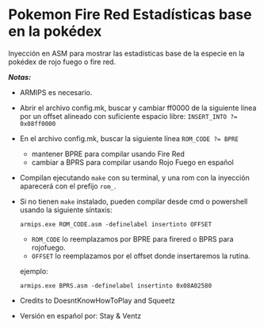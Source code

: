 # Pokemon Fire Red Estadísticas base en la pokédex
 Inyección en ASM para mostrar las estadísticas base de la especie en la pokédex de rojo fuego o fire red.

***Notas:***

- ARMIPS es necesario.

- Abrir el archivo config.mk, buscar y cambiar ff0000 de la siguiente línea por un offset alineado con suficiente espacio libre:
        `INSERT_INTO ?= 0x08ff0000`
- En el archivo config.mk, buscar la siguiente línea
        `ROM_CODE ?= BPRE`
    - mantener  BPRE para compilar usando Fire Red
    - cambiar a BPRS para compilar usando Rojo Fuego en español

- Compilan ejecutando `make` con su terminal, y una rom con la inyección aparecerá con el prefijo `rom_`.

- Si no tienen `make` instalado, pueden compilar desde cmd o powershell usando la siguiente síntaxis:

      armips.exe ROM_CODE.asm -definelabel insertinto OFFSET
    - `ROM_CODE` lo reemplazamos por BPRE para firered o BPRS para rojofuego.
    - `OFFSET` lo reemplazamos por el offset donde insertaremos la rutina.
    
    ejemplo:

      armips.exe BPRS.asm -definelabel insertinto 0x08A02580

- Credits to DoesntKnowHowToPlay and Squeetz

+ Versión en español por: Stay & Ventz
